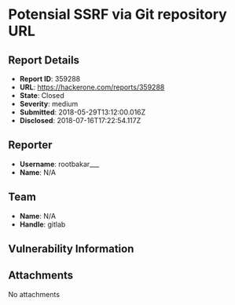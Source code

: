 # Potensial SSRF via Git repository URL 

## Report Details
- **Report ID**: 359288
- **URL**: https://hackerone.com/reports/359288
- **State**: Closed
- **Severity**: medium
- **Submitted**: 2018-05-29T13:12:00.016Z
- **Disclosed**: 2018-07-16T17:22:54.117Z

## Reporter
- **Username**: rootbakar___
- **Name**: N/A

## Team
- **Name**: N/A
- **Handle**: gitlab

## Vulnerability Information


## Attachments
No attachments
